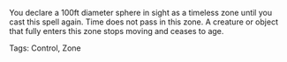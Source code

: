 You declare a 100ft diameter sphere in sight as a timeless zone until you cast this spell again. Time does not pass in this zone. A creature or object that fully enters this zone stops moving and ceases to age.

Tags: Control, Zone